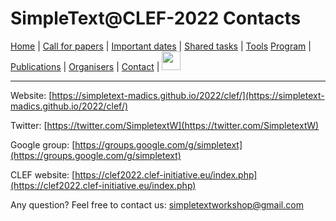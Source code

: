 # SimpleText@CLEF-2022 Contacts

[Home](./) | [Call for papers](./CFP) | [Important dates](./dates) | [Shared tasks](./tasks)  | [Tools](./tools) 
[Program](./program) | [Publications](./publications) | [Organisers](./organisers) | [Contact](./contact) | [<img src="https://github.com/simpletext-madics/2021/blob/main/clef/FR.png?raw=true" width="30">](../fr/contacts)

---

Website: [https://simpletext-madics.github.io/2022/clef/](https://simpletext-madics.github.io/2022/clef/)

Twitter: [https://twitter.com/SimpletextW](https://twitter.com/SimpletextW)

Google group: [https://groups.google.com/g/simpletext](https://groups.google.com/g/simpletext)

CLEF website: [https://clef2022.clef-initiative.eu/index.php](https://clef2022.clef-initiative.eu/index.php)
 
Any question? Feel free to contact us: [simpletextworkshop@gmail.com](mailto:simpletextworkshop@gmail.com)
